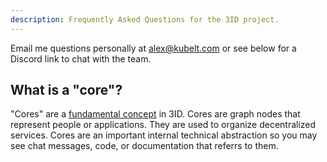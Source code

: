 ```yaml
---
description: Frequently Asked Questions for the 3ID project.
---
```


Email me questions personally at [alex@kubelt.com](mailto:alex@kubelt.com) or see below for a Discord link to chat with the team.

## What is a "core"?

"Cores" are a [fundamental concept](../overview/index.md#cores) in 3ID. Cores
are graph nodes that represent people or applications. They are used to organize
decentralized services. Cores are an important internal technical abstraction so
you may see chat messages, code, or documentation that referrs to them.
